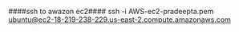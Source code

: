 ####ssh to awazon ec2####
ssh -i AWS-ec2-pradeepta.pem ubuntu@ec2-18-219-238-229.us-east-2.compute.amazonaws.com
